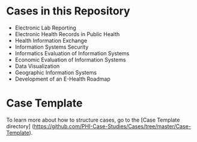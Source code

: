 # Cases in this Repository

* Electronic Lab Reporting
* Electronic Health Records in Public Health
* Health Information Exchange
* Information Systems Security
* Informatics Evaluation of Information Systems
* Economic Evaluation of Information Systems
* Data Visualization
* Geographic Information Systems
* Development of an E-Health Roadmap

# Case Template

To learn more about how to structure cases, go to the [Case Template directory] (https://github.com/PHI-Case-Studies/Cases/tree/master/Case-Template).
